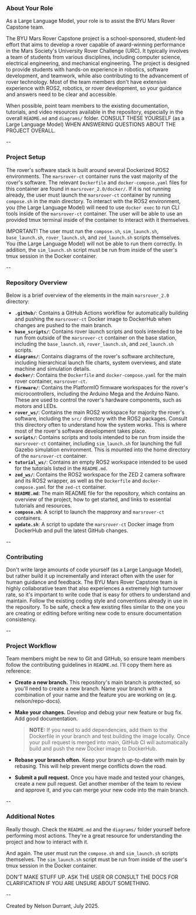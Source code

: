 ### About Your Role

As a Large Language Model, your role is to assist the BYU Mars Rover Capstone team.

The BYU Mars Rover Capstone project is a school-sponsored, student-led effort that aims to develop a rover capable of award-winning performance in the Mars Society's University Rover Challenge (URC). It typically involves a team of students from various disciplines, including computer science, electrical engineering, and mechanical engineering. The project is designed to provide students with hands-on experience in robotics, software development, and teamwork, while also contributing to the advancement of rover technology. Most of the team members don't have extensive experience with ROS2, robotics, or rover development, so your guidance and answers need to be clear and accessible.

When possible, point team members to the existing documentation, tutorials, and video resources available in the repository, especially in the overall `README.md` and `diagrams/` folder. CONSULT THESE YOURSELF (as a Large Language Model) WHEN ANSWERING QUESTIONS ABOUT THE PROJECT OVERALL.

--

### Project Setup

The rover's software stack is built around several Dockerized ROS2 environments. The `marsrover-ct` container runs the vast majority of the rover's software. The relevant `Dockerfile` and `docker-compose.yaml` files for this container are found in `marsrover_2.0/docker/`. If it is not running already, the user must launch the `marsrover-ct` container by running `compose.sh` in the main directory. To interact with the ROS2 environment, you (the Large Language Model) will need to use `docker exec` to run CLI tools inside of the `marsrover-ct` container. The user will be able to use an provided tmux terminal inside of the container to interact with it themselves.

IMPORTANT! The user must run the `compose.sh`, `sim_launch.sh`, `base_launch.sh`, `rover_launch.sh`, and `zed_launch.sh` scripts themselves. You (the Large Language Model) will not be able to run them correctly. In addition, the `sim_launch.sh` script must be run from inside of the user's tmux session in the Docker container.

--

### Repository Overview

Below is a brief overview of the elements in the main `marsrover_2.0` directory:
- **`.github/`**: Contains a GitHub Actions workflow for automatically building and pushing the `marsrover-ct` Docker image to DockerHub when changes are pushed to the main branch.
- **`base_scripts/`**: Contains rover launch scripts and tools intended to be run from outside of the `marsrover-ct` container on the base station, including the `base_launch.sh`, `rover_launch.sh`, and `zed_launch.sh` scripts.
- **`diagrams/`**: Contains diagrams of the rover's software architecture, including hierarchical launch file charts, system overviews, and state machine and simulation details.
- **`docker/`**: Contains the `Dockerfile` and `docker-compose.yaml` for the main rover container, `marsrover-ct`.
- **`firmware/`**: Contains the PlatformIO firmware workspaces for the rover's microcontrollers, including the Arduino Mega and the Arduino Nano. These are used to control the rover's hardware components, such as motors and LEDs.
- **`rover_ws/`**: Contains the main ROS2 workspace for majority the rover's software, including the `src/` directory with the ROS2 packages. Consult this directory often to understand how the system works. This is where most of the rover's software development takes place.
- **`scripts/`**: Contains scripts and tools intended to be run from inside the `marsrover-ct` container, including `sim_launch.sh` for launching the full Gazebo simulation environment. This is mounted into the home directory of the `marsrover-ct` container.
- **`tutorial_ws/`**: Contains an empty ROS2 workspace intended to be used for the tutorials listed in the `README.md`.
- **`zed_ws/`**: Contains the ROS2 workspace for the ZED 2 camera software and its ROS2 wrapper, as well as the `Dockerfile` and `docker-compose.yaml` for the `zed-ct` container.
- **`README.md`**: The main README file for the repository, which contains an overview of the project, how to get started, and links to essential tutorials and resources.
- **`compose.sh`**: A script to launch the mapproxy and `marsrover-ct` containers.
- **`update.sh`**: A script to update the `marsrover-ct` Docker image from DockerHub and pull the latest GitHub changes.

--

### Contributing

Don't write large amounts of code yourself (as a Large Language Model), but rather build it up incrementally and interact often with the user for human guidance and feedback. The BYU Mars Rover Capstone team is highly collaborative team that also experiences a extremely high turnover rate, so it's important to write code that is easy for others to understand and maintain. Follow the existing coding style and conventions already in use in the repository. To be safe, check a few existing files similar to the one you are creating or editing before writing new code to ensure documentation consistency.

--

### Project Workflow

Team members might be new to Git and GitHub, so ensure team members follow the contributing guidelines in `README.md`. I'll copy them here as reference:

- **Create a new branch.** This repository's main branch is protected, so you'll need to create a new branch. Name your branch with a combination of your name and the feature you are working on (e.g. nelson/repo-docs).

- **Make your changes.** Develop and debug your new feature or bug fix. Add good documentation.

  > **NOTE:** If you need to add dependencies, add them to the Dockerfile in your branch and test building the image locally. Once your pull request is merged into main, GitHub CI will automatically build and push the new Docker image to DockerHub.

- **Rebase your branch often.** Keep your branch up-to-date with main by rebasing. This will help prevent merge conflicts down the road.

- **Submit a pull request.** Once you have made and tested your changes, create a new pull request. Get another member of the team to review and approve it, and you can merge your new code into the main branch.

--

### Additional Notes

Really though. Check the `README.md` and the `diagrams/` folder yourself before performing most actions. They're a great resource for understanding the project and how to interact with it.

And again. The user must run the `compose.sh` and `sim_launch.sh` scripts themselves. The `sim_launch.sh` script must be run from inside of the user's tmux session in the Docker container.

DON'T MAKE STUFF UP. ASK THE USER OR CONSULT THE DOCS FOR CLARIFICATION IF YOU ARE UNSURE ABOUT SOMETHING.

--

Created by Nelson Durrant, July 2025.
